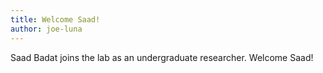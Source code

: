 ```yaml
---
title: Welcome Saad!
author: joe-luna
---
```


Saad Badat joins the lab as an undergraduate researcher. Welcome Saad!